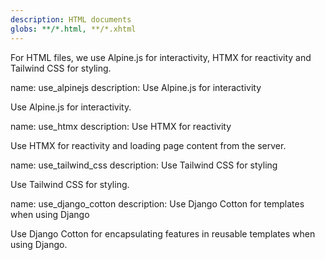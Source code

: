 ```yaml
---
description: HTML documents
globs: **/*.html, **/*.xhtml
---
```


For HTML files, we use Alpine.js for interactivity, HTMX for reactivity and Tailwind CSS for styling.

<rule>
name: use_alpinejs
description: Use Alpine.js for interactivity

Use Alpine.js for interactivity.

</rule>

<rule>
name: use_htmx
description: Use HTMX for reactivity

Use HTMX for reactivity and loading page content from the server.   

</rule>

<rule>
name: use_tailwind_css
description: Use Tailwind CSS for styling

Use Tailwind CSS for styling.

</rule>

<rule>
name: use_django_cotton
description: Use Django Cotton for templates when using Django

Use Django Cotton for encapsulating features in reusable templates when using Django.

</rule>


